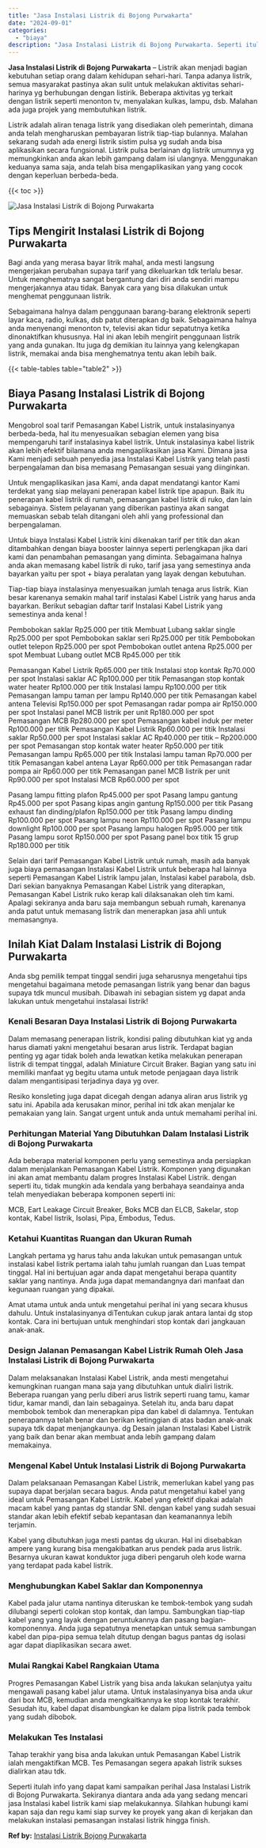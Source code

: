 ```yaml
---
title: "Jasa Instalasi Listrik di Bojong Purwakarta"
date: "2024-09-01"
categories: 
  - "biaya"
description: "Jasa Instalasi Listrik di Bojong Purwakarta. Seperti itulah info yang dapat kami sampaikan perihal Jasa Instalasi Listrik di Bojong Purwakarta. Sekiranya dia..."
---
```


**Jasa Instalasi Listrik di Bojong Purwakarta** – Listrik akan menjadi bagian kebutuhan setiap orang dalam kehidupan sehari-hari. Tanpa adanya listrik, semua masyarakat pastinya akan sulit untuk melakukan aktivitas sehari-harinya yg berhubungan dengan listirik. Beberapa aktivitas yg terkait dengan listrik seperti menonton tv, menyalakan kulkas, lampu, dsb. Malahan ada juga projek yang membutuhkan listrik.

Listrik adalah aliran tenaga listrik yang disediakan oleh pemerintah, dimana anda telah mengharuskan pembayaran listrik tiap-tiap bulannya. Malahan sekarang sudah ada energi listrik sistim pulsa yg sudah anda bisa aplikasikan secara fungsional. Listrik pulsa berlainan dg listrik umumnya yg memungkinkan anda akan lebih gampang dalam isi ulangnya. Menggunakan keduanya sama saja, anda telah bisa mengaplikasikan yang yang cocok dengan keperluan berbeda-beda.

{{< toc >}}

![Jasa Instalasi Listrik di Bojong Purwakarta](/images/instalasi-listrik-murah10.png)

## Tips Mengirit Instalasi Listrik di Bojong Purwakarta

Bagi anda yang merasa bayar litrik mahal, anda mesti langsung mengerjakan perubahan supaya tarif yang dikeluarkan tdk terlalu besar. Untuk menghematnya sangat bergantung dari diri anda sendiri mampu mengerjakannya atau tidak. Banyak cara yang bisa dilakukan untuk menghemat penggunaan listrik.

Sebagaimana halnya dalam penggunaan barang-barang elektronik seperti layar kaca, radio, kulkas, dsb patut diterapkan dg baik. Sebagaimana halnya anda menyenangi menonton tv, televisi akan tidur sepatutnya ketika dinonaktifkan khususnya. Hal ini akan lebih mengirit penggunaan listrik yang anda gunakan. Itu juga dg demikian itu lainnya yang kelengkapan listrik, memakai anda bisa menghematnya tentu akan lebih baik.

{{< table-tables table="table2" >}}

## Biaya Pasang Instalasi Listrik di Bojong Purwakarta

Mengobrol soal tarif Pemasangan Kabel Listrik, untuk instalasinyanya berbeda-beda, hal itu menyesuaikan sebagian elemen yang bisa mempengaruhi tarif instalasinya kabel listrik. Untuk instalasinya kabel listrik akan lebih efektif bilamana anda mengaplikasikan jasa Kami. Dimana jasa Kami menjadi sebuah penyedia jasa Instalasi Kabel Listrik yang telah pasti berpengalaman dan bisa memasang Pemasangan sesuai yang diinginkan.

Untuk mengaplikasikan jasa Kami, anda dapat mendatangi kantor Kami terdekat yang siap melayani penerapan kabel listrik tipe apapun. Baik itu penerapan kabel listrik di rumah, pemasangan kabel listrik di ruko, dan lain sebagainya. Sistem pelayanan yang diberikan pastinya akan sangat memuaskan sebab telah ditangani oleh ahli yang professional dan berpengalaman.

Untuk biaya Instalasi Kabel Listrik kini dikenakan tarif per titik dan akan ditambahkan dengan biaya booster lainnya seperti perlengkapan jika dari kami dan penambahan pemasangan yang diminta. Sebagaimana halnya anda akan memasang kabel listrik di ruko, tarif jasa yang semestinya anda bayarkan yaitu per spot + biaya peralatan yang layak dengan kebutuhan.

Tiap-tiap biaya instalasinya menyesuaikan jumlah tenaga arus listrik. Kian besar karenanya semakin mahal tarif instalasi Kabel Listrik yang harus anda bayarkan. Berikut sebagian daftar tarif Instalasi Kabel Listrik yang semestinya anda kenal !

Pembobokan saklar Rp25.000 per titik Membuat Lubang saklar single Rp25.000 per spot Pembobokan saklar seri Rp25.000 per titik Pembobokan outlet telepon Rp25.000 per spot Pembobokan outlet antena Rp25.000 per spot Membuat Lubang outlet MCB Rp45.000 per titik

Pemasangan Kabel Listrik Rp65.000 per titik Instalasi stop kontak Rp70.000 per spot Instalasi saklar AC Rp100.000 per titik Pemasangan stop kontak water heater Rp100.000 per titik Instalasi lampu Rp100.000 per titik Pemasangan lampu taman per lampu Rp140.000 per titik Pemasangan kabel antena Televisi Rp150.000 per spot Pemasangan radar pompa air Rp150.000 per spot Instalasi panel MCB listrik per unit Rp180.000 per spot Pemasangan MCB Rp280.000 per spot Pemasangan kabel induk per meter Rp100.000 per titik Pemasangan Kabel Listrik Rp60.000 per titik Instalasi saklar Rp50.000 per spot Instalasi saklar AC Rp40.000 per titik – Rp200.000 per spot Pemasangan stop kontak water heater Rp50.000 per titik Pemasangan lampu Rp65.000 per titik Instalasi lampu taman Rp70.000 per titik Pemasangan kabel antena Layar Rp60.000 per titik Pemasangan radar pompa air Rp60.000 per titik Pemasangan panel MCB listrik per unit Rp90.000 per spot Instalasi MCB Rp60.000 per spot

Pasang lampu fitting plafon Rp45.000 per spot Pasang lampu gantung Rp45.000 per spot Pasang kipas angin gantung Rp150.000 per titik Pasang exhaust fan dinding/plafon Rp150.000 per titik Pasang lampu dinding Rp100.000 per spot Pasang lampu neon Rp110.000 per spot Pasang lampu downlight Rp100.000 per spot Pasang lampu halogen Rp95.000 per titik Pasang lampu sorot Rp150.000 per spot Pasang panel box titik 15 grup Rp180.000 per titik

Selain dari tarif Pemasangan Kabel Listrik untuk rumah, masih ada banyak juga biaya pemasangan Instalasi Kabel Listrik untuk beberapa hal lainnya seperti Pemasangan Kabel Listrik lampu jalan, Instalasi kabel parabola, dsb. Dari sekian banyaknya Pemasangan Kabel Listrik yang diterapkan, Pemasangan Kabel Listrik ruko kerap kali dilaksanakan oleh tim kami. Apalagi sekiranya anda baru saja membangun sebuah rumah, karenanya anda patut untuk memasang listrik dan menerapkan jasa ahli untuk memasangnya.

## Inilah Kiat Dalam Instalasi Listrik di Bojong Purwakarta


Anda sbg pemilik tempat tinggal sendiri juga seharusnya mengetahui tips mengetahui bagaimana metode pemasangan listrik yang benar dan bagus supaya tdk muncul musibah. Dibawah ini sebagian sistem yg dapat anda lakukan untuk mengetahui instalasai listrik!

### Kenali Besaran Daya Instalasi Listrik di Bojong Purwakarta

Dalam memasang penerapan listrik, kondisi paling dibutuhkan kiat yg anda harus diamati yakni mengetahui besaran arus listrik. Terdapat bagian penting yg agar tidak boleh anda lewatkan ketika melakukan penerapan listrik di tempat tinggal, adalah Miniature Circuit Braker. Bagian yang satu ini memiliki manfaat yg begitu utama untuk metode penjagaan daya listrik dalam mengantisipasi terjadinya daya yg over.

Resiko konsleting juga dapat dicegah dengan adanya aliran arus listrik yg satu ini. Apabila ada kerusakan minor, perihal ini tdk akan menjalar ke pemakaian yang lain. Sangat urgent untuk anda untuk memahami perihal ini.

### Perhitungan Material Yang Dibutuhkan Dalam Instalasi Listrik di Bojong Purwakarta

Ada beberapa material komponen perlu yang semestinya anda persiapkan dalam menjalankan Pemasangan Kabel Listrik. Komponen yang digunakan ini akan amat membantu dalam progres Instalasi Kabel Listrik. dengan seperti itu, tidak mungkin ada kendala yang berbahaya seandainya anda telah menyediakan beberapa komponen seperti ini:

MCB, Eart Leakage Circuit Breaker, Boks MCB dan ELCB, Sakelar, stop kontak, Kabel listrik, Isolasi, Pipa, Embodus, Tedus.

### Ketahui Kuantitas Ruangan dan Ukuran Rumah

Langkah pertama yg harus tahu anda lakukan untuk pemasangan untuk instalasi kabel listrik pertama ialah tahu jumlah ruangan dan Luas tempat tinggal. Hal ini bertujuan agar anda dapat mengetahui berapa quantity saklar yang nantinya. Anda juga dapat memandangnya dari manfaat dan kegunaan ruangan yang dipakai.

Amat utama untuk anda untuk mengetahui perihal ini yang secara khusus dahulu. Untuk instalasinyanya diTentukan cukup jarak antara lantai dg stop kontak. Cara ini bertujuan untuk menghindari stop kontak dari jangkauan anak-anak.

### Design Jalanan Pemasangan Kabel Listrik Rumah Oleh Jasa Instalasi Listrik di Bojong Purwakarta

Dalam melaksanakan Instalasi Kabel Listrik, anda mesti mengetahui kemungkinan ruangan mana saja yang dibutuhkan untuk dialiri listrik. Beberapa ruangan yang perlu diberi arus listrik seperti ruang tamu, kamar tidur, kamar mandi, dan lain sebagainya. Setelah itu, anda baru dapat membobok tembok dan menerapkan pipa dan kabel di dalamnya. Tentukan penerapannya telah benar dan berikan ketinggian di atas badan anak-anak supaya tdk dapat menjangkaunya. dg Desain jalanan Instalasi Kabel Listrik yang baik dan benar akan membuat anda lebih gampang dalam memakainya.

### Mengenal Kabel Untuk Instalasi Listrik di Bojong Purwakarta

Dalam pelaksanaan Pemasangan Kabel Listrik, memerlukan kabel yang pas supaya dapat berjalan secara bagus. Anda patut mengetahui kabel yang ideal untuk Pemasangan Kabel Listrik. Kabel yang efektif dipakai adalah macam kabel yang pantas dg standar SNI. dengan kabel yang sudah sesuai standar akan lebih efektif sebab kepantasan dan keamanannya lebih terjamin.

Kabel yang dibutuhkan juga mesti pantas dg ukuran. Hal ini disebabkan ampere yang kurang bisa mengakibatkan arus pendek pada arus listrik. Besarnya ukuran kawat konduktor juga diberi pengaruh oleh kode warna yang terdapat pada kabel listrik.

### Menghubungkan Kabel Saklar dan Komponennya

Kabel pada jalur utama nantinya diteruskan ke tembok-tembok yang sudah dilubangi seperti colokan stop kontak, dan lampu. Sambungkan tiap-tiap kabel yang yang layak dengan peruntukannya dan pasang bagian-komponennya. Anda juga sepatutnya menetapkan untuk semua sambungan kabel dan pipa-pipa semua telah ditutup dengan bagus pantas dg isolasi agar dapat diaplikasikan secara awet.

### Mulai Rangkai Kabel Rangkaian Utama

Progres Pemasangan Kabel Listrik yang bisa anda lakukan selanjutya yaitu mengawali pasang kabel jalur utama. Untuk instalasinyanya bisa anda ukur dari box MCB, kemudian anda mengkaitkannya ke stop kontak terakhir. Sesudah itu, kabel dapat disambungkan ke dalam pipa listrik pada tembok yang sudah dibobok.

### Melakukan Tes Instalasi

Tahap terakhir yang bisa anda lakukan untuk Pemasangan Kabel Listrik ialah mengaktifkan MCB. Tes Pemasangan segera apakah listrik sukses dialirkan atau tdk.

Seperti itulah info yang dapat kami sampaikan perihal Jasa Instalasi Listrik di Bojong Purwakarta. Sekiranya diantara anda ada yang sedang mencari jasa Instalasi kabel listrik kami siap melakukannya. Silahkan hubungi kami kapan saja dan regu kami siap survey ke proyek yang akan di kerjakan dan melakukan instalasi pemasangan instalasi listrik hingga finish.

**Ref by:** [Instalasi Listrik Bojong Purwakarta](https://id.wikipedia.org/wiki/Instalasi)
